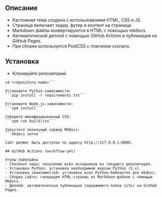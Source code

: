 
## Описание
- Кастомная тема cоздана с использованием HTML, CSS и JS.
- Страница включает хедер, футер и контент на странице.
- Markdown-файлы конвертируются в HTML с помощью mkdocs.
- Автоматический деплой с помощью GitHub Actions и публикация на GitHub Pages.
- При сборке используется PostCSS с плагином cssnano.

## Установка
- Клонируйте репозиторий:  
```git clone https://github.com/<your-username>/<repository-name>.git
cd <repository-name>```

Установите Python-зависимости:  
```pip install -r requirements.txt```

Установите Node.js-зависимости:
```npm install```

Соберите минифицированный CSS:
```npm run build:css```

Запустите локальный сервер MkDocs:
```mkdocs serve```

Сайт должег быть доступен по адресу http://127.0.0.1:8000.

## GitHub Actions (workflow-yml)

Этапы пайплайна
- Checkout кода: получение всех исходников из текущего репозитория.  
- Установка Python: установка необходимой версии Python (3.x).  
- Установка зависимостей: установка всех Python-библиотек для mkdocs.  
- Сборка сайта: генерация HTML-страниц из Markdown-файлов с помощью MkDocs.  
- Деплой: автоматическая публикация содержимого папки site/ на GitHub Pages.  